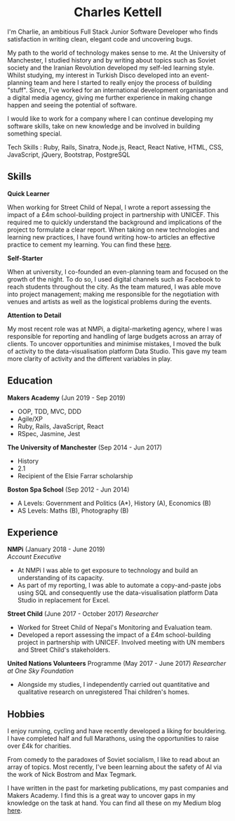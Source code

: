 <h1 align='center'> Charles Kettell </h1>

I'm Charlie, an ambitious Full Stack Junior Software Developer who finds satisfaction in writing clean, elegant code and uncovering bugs.

My path to the world of technology makes sense to me. At the University of Manchester, I studied history and by writing about topics such as Soviet society and the Iranian Revolution developed my self-led learning style. Whilst studying, my interest in Turkish Disco developed into an event-planning team and here I started to really enjoy the process of building "stuff". Since, I've worked for an international development organisation and a digital media agency, giving me further experience in making change happen and seeing the potential of software.

I would like to work for a company where I can continue developing my software skills, take on new knowledge and be involved in building something special.

Tech Skills : Ruby, Rails, Sinatra, Node.js, React, React Native, HTML, CSS, JavaScript, jQuery, Bootstrap, PostgreSQL

## Skills

**Quick Learner**

When working for Street Child of Nepal, I wrote a report assessing the impact of a £4m school-building project in partnership with UNICEF. This required me to quickly understand the background and implications of the project to formulate a clear report. When taking on new technologies and learning new practices, I have found writing how-to articles an effective practice to cement my learning. You can find these <a href="https://medium.com/@charleskettell">here</a>.

**Self-Starter**

When at university, I co-founded an even-planning team and focused on the growth of the night. To do so, I used digital channels such as Facebook to reach students throughout the city. As the team matured, I was able move into project management; making me responsible for the negotiation with venues and artists as well as the logistical problems during the events.

**Attention to Detail**

My most recent role was at NMPi, a digital-marketing agency, where I was responsible for reporting and handling of large budgets across an array of clients. To uncover opportunities and minimise mistakes, I moved the bulk of activity to the data-visualisation platform Data Studio. This gave my team more clarity of activity and the different variables in play.

## Education

**Makers Academy** (Jun 2019 - Sep 2019)

- OOP, TDD, MVC, DDD
- Agile/XP
- Ruby, Rails, JavaScript, React
- RSpec, Jasmine, Jest

**The University of Manchester** (Sep 2014 - Jun 2017)

- History
- 2.1
- Recipient of the Elsie Farrar scholarship

**Boston Spa School** (Sep 2012 - Jun 2014)

- A Levels: Government and Politics (A*), History (A), Economics (B)
- AS Levels: Maths (B), Photography (B)

## Experience

**NMPi** (January 2018 - June 2019)    
*Account Executive*  
- At NMPi I was able to get exposure to technology and build an understanding of its capacity.
- As part of my reporting, I was able to automate a copy-and-paste jobs using SQL and consequently use the data-visualisation platform Data Studio in replacement for Excel.

**Street Child** (June 2017 - October 2017)
*Researcher*
- Worked for Street Child of Nepal's Monitoring and Evaluation team.
- Developed a report assessing the impact of a £4m school-building project in partnership with UNICEF. Involved meeting with UN members and Street Child's stakeholders.

**United Nations Volunteers** Programme (May 2017 - June 2017)
*Researcher at One Sky Foundation*
- Alongside my studies, I independently carried out quantitative and qualitative research on unregistered Thai children's homes.  

## Hobbies

I enjoy running, cycling and have recently developed a liking for bouldering. I have completed half and full Marathons, using the opportunities to raise over £4k for charities.

From comedy to the paradoxes of Soviet socialism, I like to read about an array of topics. Most recently, I've been learning about the safety of AI via the work of Nick Bostrom and Max Tegmark.

I have written in the past for marketing publications, my past companies and Makers Academy. I find this is a great way to uncover gaps in my knowledge on the task at hand. You can find all these on my Medium blog <a href="https://medium.com/@charleskettell">here</a>.
